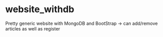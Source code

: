 # website_withdb

Pretty generic website with MongoDB and BootStrap -> can add/remove articles as well as register
